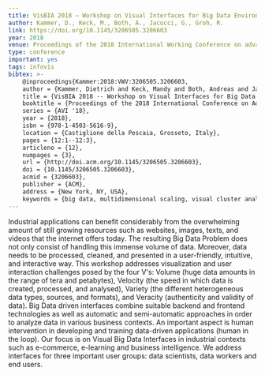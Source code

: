 ```yaml
---
title: VisBIA 2018 – Workshop on Visual Interfaces for Big Data Environments in Industrial Applications
author: Kammer, D., Keck, M., Both, A., Jacucci, G., Groh, R.
link: https://doi.org/10.1145/3206505.3206603
year: 2018
venue: Proceedings of the 2018 International Working Conference on advanced Visual Interfaces
type: conference
important: yes
tags: infovis
bibtex: >-
    @inproceedings{Kammer:2018:VWV:3206505.3206603,
    author = {Kammer, Dietrich and Keck, Mandy and Both, Andreas and Jacucci, Giulio and Groh, Rainer},
    title = {VisBIA 2018 -- Workshop on Visual Interfaces for Big Data Environments in Industrial Applications},
    booktitle = {Proceedings of the 2018 International Conference on Advanced Visual Interfaces},
    series = {AVI '18},
    year = {2018},
    isbn = {978-1-4503-5616-9},
    location = {Castiglione della Pescaia, Grosseto, Italy},
    pages = {12:1--12:3},
    articleno = {12},
    numpages = {3},
    url = {http://doi.acm.org/10.1145/3206505.3206603},
    doi = {10.1145/3206505.3206603},
    acmid = {3206603},
    publisher = {ACM},
    address = {New York, NY, USA},
    keywords = {big data, multidimensional scaling, visual cluster analysis}} 
---
```

Industrial applications can benefit considerably from the overwhelming amount of still growing resources such as websites, images, texts, and videos that the internet offers today. The resulting Big Data Problem does not only consist of handling this immense volume of data. Moreover, data needs to be processed, cleaned, and presented in a user-friendly, intuitive, and interactive way. This workshop addresses visualization and user interaction challenges posed by the four V's: Volume (huge data amounts in the range of tera and petabytes), Velocity (the speed in which data is created, processed, and analysed), Variety (the different heterogeneous data types, sources, and formats), and Veracity (authenticity and validity of data). Big Data driven interfaces combine suitable backend and frontend technologies as well as automatic and semi-automatic approaches in order to analyze data in various business contexts. An important aspect is human intervention in developing and training data-driven applications (human in the loop). Our focus is on Visual Big Data Interfaces in industrial contexts such as e-commerce, e-learning and business intelligence. We address interfaces for three important user groups: data scientists, data workers and end users.